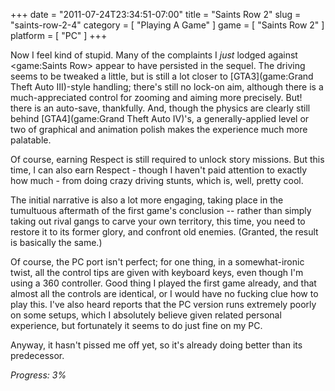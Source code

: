 +++
date = "2011-07-24T23:34:51-07:00"
title = "Saints Row 2"
slug = "saints-row-2-4"
category = [ "Playing A Game" ]
game = [ "Saints Row 2" ]
platform = [ "PC" ]
+++

Now I feel kind of stupid.  Many of the complaints I <i>just</i> lodged against <game:Saints Row> appear to have persisted in the sequel.  The driving seems to be tweaked a little, but is still a lot closer to [GTA3](game:Grand Theft Auto III)-style handling; there's still no lock-on aim, although there is a much-appreciated control for zooming and aiming more precisely.  But! there is an auto-save, thankfully.  And, though the physics are clearly still behind [GTA4](game:Grand Theft Auto IV)'s, a generally-applied level or two of graphical and animation polish makes the experience much more palatable.

Of course, earning Respect is still required to unlock story missions.  But this time, I can also earn Respect - though I haven't paid attention to exactly how much - from doing crazy driving stunts, which is, well, pretty cool.

The initial narrative is also a lot more engaging, taking place in the tumultuous aftermath of the first game's conclusion -- rather than simply taking out rival gangs to carve your own territory, this time, you need to restore it to its former glory, and confront old enemies.  (Granted, the result is basically the same.)

Of course, the PC port isn't perfect; for one thing, in a somewhat-ironic twist, all the control tips are given with keyboard keys, even though I'm using a 360 controller.  Good thing I played the first game already, and that almost all the controls are identical, or I would have no fucking clue how to play this.  I've also heard reports that the PC version runs extremely poorly on some setups, which I absolutely believe given related personal experience, but fortunately it seems to do just fine on my PC.

Anyway, it hasn't pissed me off yet, so it's already doing better than its predecessor.

<i>Progress: 3%</i>